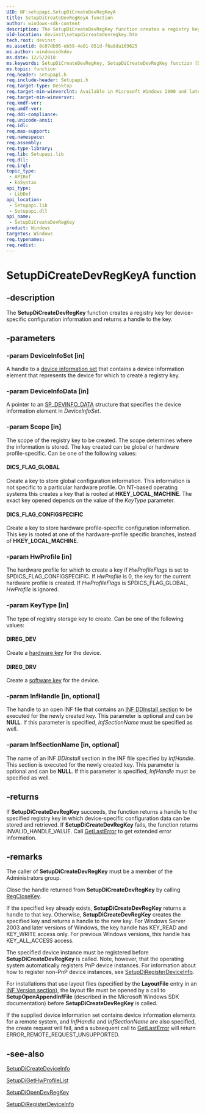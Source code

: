 ```yaml
---
UID: NF:setupapi.SetupDiCreateDevRegKeyA
title: SetupDiCreateDevRegKeyA function
author: windows-sdk-content
description: The SetupDiCreateDevRegKey function creates a registry key for device-specific configuration information and returns a handle to the key.
old-location: devinst\setupdicreatedevregkey.htm
tech.root: devinst
ms.assetid: 8c07db95-eb59-4e01-851d-f6a8da169625
ms.author: windowssdkdev
ms.date: 12/5/2018
ms.keywords: SetupDiCreateDevRegKey, SetupDiCreateDevRegKey function [Device and Driver Installation], SetupDiCreateDevRegKeyA, SetupDiCreateDevRegKeyW, devinst.setupdicreatedevregkey, di-rtns_284367d1-6053-4fd1-990b-7028a116ece2.xml, setupapi/SetupDiCreateDevRegKey
ms.topic: function
req.header: setupapi.h
req.include-header: Setupapi.h
req.target-type: Desktop
req.target-min-winverclnt: Available in Microsoft Windows 2000 and later versions of Windows.
req.target-min-winversvr: 
req.kmdf-ver: 
req.umdf-ver: 
req.ddi-compliance: 
req.unicode-ansi: 
req.idl: 
req.max-support: 
req.namespace: 
req.assembly: 
req.type-library: 
req.lib: Setupapi.lib
req.dll: 
req.irql: 
topic_type:
 - APIRef
 - kbSyntax
api_type:
 - LibDef
api_location:
 - Setupapi.lib
 - Setupapi.dll
api_name:
 - SetupDiCreateDevRegKey
product: Windows
targetos: Windows
req.typenames: 
req.redist: 
---
```


# SetupDiCreateDevRegKeyA function


## -description


The <b>SetupDiCreateDevRegKey</b> function creates a registry key for device-specific configuration information and returns a handle to the key. 


## -parameters




### -param DeviceInfoSet [in]

A handle to a <a href="https://msdn.microsoft.com/library/Ff541247(v=VS.85).aspx">device information set</a> that contains a device information element that represents the device for which to create a registry key. 


### -param DeviceInfoData [in]

A pointer to an <a href="https://msdn.microsoft.com/9ad0ef4f-4a67-4f16-8bb1-2242dad0d041">SP_DEVINFO_DATA</a> structure that specifies the device information element in <i>DeviceInfoSet</i>.


### -param Scope [in]

The scope of the registry key to be created. The scope determines where the information is stored. The key created can be global or hardware profile-specific. Can be one of the following values:





#### DICS_FLAG_GLOBAL

Create a key to store global configuration information. This information is not specific to a particular hardware profile. On NT-based operating systems this creates a key that is rooted at <b>HKEY_LOCAL_MACHINE</b>. The exact key opened depends on the value of the <i>KeyType</i> parameter.



#### DICS_FLAG_CONFIGSPECIFIC

Create a key to store hardware profile-specific configuration information. This key is rooted at one of the hardware-profile specific branches, instead of <b>HKEY_LOCAL_MACHINE</b>.


### -param HwProfile [in]

The hardware profile for which to create a key if <i>HwProfileFlags</i> is set to SPDICS_FLAG_CONFIGSPECIFIC. If <i>HwProfile</i> is 0, the key for the current hardware profile is created. If <i>HwProfileFlags</i> is SPDICS_FLAG_GLOBAL, <i>HwProfile</i> is ignored.


### -param KeyType [in]

The type of registry storage key to create. Can be one of the following values:





#### DIREG_DEV

Create a <a href="https://msdn.microsoft.com/3be5c842-d1b6-4c34-8990-e23e2d08dd23">hardware key</a> for the device. 



#### DIREG_DRV

Create a <a href="https://msdn.microsoft.com/5f6fec1a-1134-4765-81be-9b50939e5e66">software key</a> for the device.


### -param InfHandle [in, optional]

The handle to an open INF file that contains an <a href="https://msdn.microsoft.com/library/Ff547344(v=VS.85).aspx">INF DDInstall section</a> to be executed for the newly created key. This parameter is optional and can be <b>NULL</b>. If this parameter is specified, <i>InfSectionName</i> must be specified as well.


### -param InfSectionName [in, optional]

The name of an INF <i>DDInstall</i> section in the INF file specified by <i>InfHandle</i>. This section is executed for the newly created key. This parameter is optional and can be <b>NULL</b>. If this parameter is specified, <i>InfHandle</i> must be specified as well.


## -returns



If <b>SetupDiCreateDevRegKey</b> succeeds, the function returns a handle to the specified registry key in which device-specific configuration data can be stored and retrieved. If <b>SetupDiCreateDevRegKey</b> fails, the function returns INVALID_HANDLE_VALUE. Call <a href="http://go.microsoft.com/fwlink/p/?linkid=169416">GetLastError</a> to get extended error information.




## -remarks



The caller of <b>SetupDiCreateDevRegKey</b> must be a member of the Administrators group.

Close the handle returned from <b>SetupDiCreateDevRegKey</b> by calling <a href="http://go.microsoft.com/fwlink/p/?linkid=194543">RegCloseKey</a>.

If the specified key already exists, <b>SetupDiCreateDevRegKey</b> returns a handle to that key. Otherwise, <b>SetupDiCreateDevRegKey</b> creates the specified key and returns a handle to the new key. For Windows Server 2003 and later versions of Windows, the key handle has KEY_READ and KEY_WRITE access only. For previous Windows versions, this handle has KEY_ALL_ACCESS access. 

The specified device instance must be registered before <b>SetupDiCreateDevRegKey</b> is called. Note, however, that the operating system automatically registers PnP device instances. For information about how to register non-PnP device instances, see <a href="https://msdn.microsoft.com/76b2d1ab-3efb-46e6-8c44-d6913b0eecd5">SetupDiRegisterDeviceInfo</a>.

For installations that use layout files (specified by the <b>LayoutFile</b> entry in an <a href="https://msdn.microsoft.com/53e30950-28a3-4ae3-a351-a917b02c84a5">INF Version section</a>), the layout file must be opened by a call to <b>SetupOpenAppendInfFile</b> (described in the Microsoft Windows SDK documentation) before <b>SetupDiCreateDevRegKey</b> is called.

If the supplied device information set contains device information elements for a remote system, and <i>InfHandle</i> and <i>InfSectionName</i> are also specified, the create request will fail, and a subsequent call to <a href="http://go.microsoft.com/fwlink/p/?linkid=169416">GetLastError</a> will return ERROR_REMOTE_REQUEST_UNSUPPORTED.




## -see-also




<a href="https://msdn.microsoft.com/7d42167f-9af4-4aee-b641-a93ade1e3969">SetupDiCreateDeviceInfo</a>



<a href="https://msdn.microsoft.com/59fc7202-0e03-4eaa-b3ca-7d55be767b1a">SetupDiGetHwProfileList</a>



<a href="https://msdn.microsoft.com/ffa435c8-4a73-454e-be36-cd90ba6e6d11">SetupDiOpenDevRegKey</a>



<a href="https://msdn.microsoft.com/76b2d1ab-3efb-46e6-8c44-d6913b0eecd5">SetupDiRegisterDeviceInfo</a>
 

 

